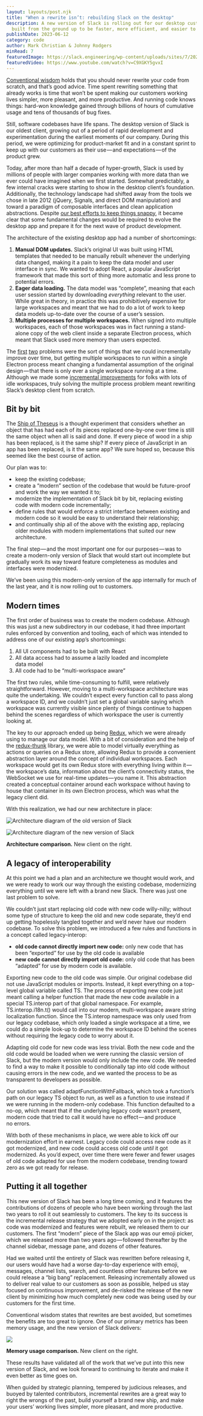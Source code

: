 ```yaml
---
layout: layouts/post.njk
title: "When a rewrite isn’t: rebuilding Slack on the desktop"
description: A new version of Slack is rolling out for our desktop customers,
  built from the ground up to be faster, more efficient, and easier to work on.
publishDate: 2023-06-12
category: code
author: Mark Christian & Johnny Rodgers
minRead: 7
featuredImage: https://slack.engineering/wp-content/uploads/sites/7/2020/04/0_cgkWRCMtQXti3jbA-scaled-1.jpeg?resize=1536,1152
featuredVideo: https://www.youtube.com/watch?v=C9XGKY5gvxI
---
```

<!--StartFragment-->

[Conventional wisdom](https://www.joelonsoftware.com/2000/04/06/things-you-should-never-do-part-i/) holds that you should never rewrite your code from scratch, and that’s good advice. Time spent rewriting something that already works is time that won’t be spent making our customers working lives simpler, more pleasant, and more productive. And running code knows things: hard-won knowledge gained through billions of hours of cumulative usage and tens of thousands of bug fixes.

Still, software codebases have life spans. The desktop version of Slack is our oldest client, growing out of a period of rapid development and experimentation during the earliest moments of our company. During this period, we were optimizing for product-market fit and in a constant sprint to keep up with our customers as their use — and expectations — of the product grew.

Today, after more than half a decade of hyper-growth, Slack is used by millions of people with larger companies working with more data than we ever could have imagined when we first started. Somewhat predictably, a few internal cracks were starting to show in the desktop client’s foundation. Additionally, the technology landscape had shifted away from the tools we chose in late 2012 (jQuery, Signals, and direct DOM manipulation) and toward a paradigm of composable interfaces and clean application abstractions. Despite [our best efforts to keep things snappy](https://slack.engineering/getting-to-slack-faster-with-incremental-boot), it became clear that some fundamental changes would be required to evolve the desktop app and prepare it for the next wave of product development.

The architecture of the existing desktop app had a number of shortcomings:

1. **Manual DOM updates.** Slack’s original UI was built using HTML templates that needed to be manually rebuilt whenever the underlying data changed, making it a pain to keep the data model and user interface in sync. We wanted to adopt React, a popular JavaScript framework that made this sort of thing more automatic and less prone to potential errors.
2. **Eager data loading.** The data model was “complete”, meaning that each user session started by downloading *everything* relevant to the user. While great in theory, in practice this was prohibitively expensive for large workspaces and meant that we had to do a lot of work to keep data models up-to-date over the course of a user’s session.
3. **Multiple processes for multiple workspaces.** When signed into multiple workspaces, each of those workspaces was in fact running a stand-alone copy of the web client inside a separate Electron process, which meant that Slack used more memory than users expected.

The [first](https://slack.engineering/rebuilding-slacks-emoji-picker-in-react) [two](https://slack.engineering/flannel-an-application-level-edge-cache-to-make-slack-scale) problems were the sort of things that we could incrementally improve over time, but getting multiple workspaces to run within a single Electron process meant changing a fundamental assumption of the original design — that there is only ever a single workspace running at a time. Although we made some [incremental improvements](https://slack.engineering/reducing-slacks-memory-footprint) for folks with lots of idle workspaces, truly solving the multiple process problem meant rewriting Slack’s desktop client from scratch.

## Bit by bit

The [Ship of Theseus](https://en.wikipedia.org/wiki/Ship_of_Theseus) is a thought experiment that considers whether an object that has had each of its pieces replaced one-by-one over time is still the same object when all is said and done. If every piece of wood in a ship has been replaced, is it the same ship? If every piece of JavaScript in an app has been replaced, is it the same app? We sure hoped so, because this seemed like the best course of action.

Our plan was to:

* keep the existing codebase;
* create a “modern” section of the codebase that would be future-proof and work the way we wanted it to;
* modernize the implementation of Slack bit by bit, replacing existing code with modern code incrementally;
* define rules that would enforce a strict interface between existing and modern code so it would be easy to understand their relationship;
* and continually ship all of the above with the existing app, replacing older modules with modern implementations that suited our new architecture.

The final step — and the most important one for our purposes — was to create a modern-only version of Slack that would start out incomplete but gradually work its way toward feature completeness as modules and interfaces were modernized.

We’ve been using this modern-only version of the app internally for much of the last year, and it is now rolling out to customers.

## Modern times

The first order of business was to create the modern codebase. Although this was just a new subdirectory in our codebase, it had three important rules enforced by convention and tooling, each of which was intended to address one of our existing app’s shortcomings:

1. All UI components had to be built with React
2. All data access had to assume a lazily loaded and incomplete data model
3. All code had to be “multi-workspace aware”

The first two rules, while time-consuming to fulfill, were relatively straightforward. However, moving to a multi-workspace architecture was quite the undertaking. We couldn’t expect every function call to pass along a workspace ID, and we couldn’t just set a global variable saying which workspace was currently visible since plenty of things continue to happen behind the scenes regardless of which workspace the user is currently looking at.

The key to our approach ended up being [Redux](https://redux.js.org/), which we were already using to manage our data model. With a bit of consideration and the help of the [redux-thunk](https://github.com/reduxjs/redux-thunk) library, we were able to model virtually everything as actions or queries on a Redux store, allowing Redux to provide a convenient abstraction layer around the concept of individual workspaces. Each workspace would get its own Redux store with everything living within it — the workspace’s data, information about the client’s connectivity status, the WebSocket we use for real-time updates — you name it. This abstraction created a conceptual container around each workspace without having to house that container in its own Electron process, which was what the legacy client did.

With this realization, we had our new architecture in place:

![Architecture diagram of the old version of Slack](https://d34u8crftukxnk.cloudfront.net/slackpress/prod/sites/7/1_cTUr99NpvxHSZWHfdxu-Rw.png)

![Architecture diagram of the new version of Slack](https://d34u8crftukxnk.cloudfront.net/slackpress/prod/sites/7/1_vzAu72QESmgToZY866HP8Q.png)

**Architecture comparison.** New client on the right.

## A legacy of interoperability

At this point we had a plan and an architecture we thought would work, and we were ready to work our way through the existing codebase, modernizing everything until we were left with a brand new Slack. There was just one last problem to solve.

We couldn’t just start replacing old code with new code willy-nilly; without some type of structure to keep the old and new code separate, they’d end up getting hopelessly tangled together and we’d never have our modern codebase. To solve this problem, we introduced a few rules and functions in a concept called legacy-interop:

* **old code cannot directly import new code:** only new code that has been “exported” for use by the old code is available
* **new code cannot directly import old code:** only old code that has been “adapted” for use by modern code is available.

Exporting new code to the old code was simple. Our original codebase did not use JavaScript modules or imports. Instead, it kept everything on a top-level global variable called TS. The process of exporting new code just meant calling a helper function that made the new code available in a special TS.interop part of that global namespace. For example, TS.interop.i18n.t() would call into our modern, multi-workspace aware string localization function. Since the TS.interop namespace was only used from our legacy codebase, which only loaded a single workspace at a time, we could do a simple look-up to determine the workspace ID behind the scenes without requiring the legacy code to worry about it.

Adapting old code for new code was less trivial. Both the new code and the old code would be loaded when we were running the classic version of Slack, but the modern version would only include the new code. We needed to find a way to make it possible to conditionally tap into old code without causing errors in the new code, and we wanted the process to be as transparent to developers as possible.

Our solution was called adaptFunctionWithFallback, which took a function’s path on our legacy TS object to run, as well as a function to use instead if we were running in the modern-only codebase. This function defaulted to a no-op, which meant that if the underlying legacy code wasn’t present, modern code that tried to call it would have no effect — and produce no errors.

With both of these mechanisms in place, we were able to kick off our modernization effort in earnest. Legacy code could access new code as it got modernized, and new code could access old code *until* it got modernized. As you’d expect, over time there were fewer and fewer usages of old code adapted for use from the modern codebase, trending toward zero as we got ready for release.

## Putting it all together

This new version of Slack has been a long time coming, and it features the contributions of dozens of people who have been working through the last two years to roll it out seamlessly to customers. The key to its success is the incremental release strategy that we adopted early on in the project: as code was modernized and features were rebuilt, we released them to our customers. The first “modern” piece of the Slack app was our emoji picker, which we released more than two years ago — followed thereafter by the channel sidebar, message pane, and dozens of other features.

Had we waited until the entirety of Slack was rewritten before releasing it, our users would have had a worse day-to-day experience with emoji, messages, channel lists, search, and countless other features before we could release a “big bang” replacement. Releasing incrementally allowed us to deliver real value to our customers as soon as possible, helped us stay focused on continuous improvement, and de-risked the release of the new client by minimizing how much completely new code was being used by our customers for the first time.

Conventional wisdom states that rewrites are best avoided, but sometimes the benefits are too great to ignore. One of our primary metrics has been memory usage, and the new version of Slack delivers:

![](https://d34u8crftukxnk.cloudfront.net/slackpress/prod/sites/7/1_d_U8PJR0MA5q8CYddSc18A.png)

**Memory usage comparison.** New client on the right.

These results have validated all of the work that we’ve put into this new version of Slack, and we look forward to continuing to iterate and make it even better as time goes on.

When guided by strategic planning, tempered by judicious releases, and buoyed by talented contributors, incremental rewrites are a great way to right the wrongs of the past, build yourself a brand new ship, and make your users’ working lives simpler, more pleasant, and more productive.

<!--EndFragment-->